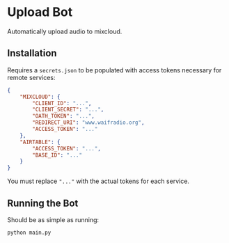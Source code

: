 # Upload Bot
Automatically upload audio to mixcloud. 

## Installation
Requires a `secrets.json` to be populated with access tokens necessary for remote services:
```json
{
    "MIXCLOUD": {
        "CLIENT_ID": "...",
        "CLIENT_SECRET": "...",
        "OATH_TOKEN": "...",
        "REDIRECT_URI": "www.waifradio.org",
        "ACCESS_TOKEN": "..."
    },
    "AIRTABLE": {
        "ACCESS_TOKEN": "...",
        "BASE_ID": "..."
    }   
}
```
You must replace `"..."` with the actual tokens for each service.


## Running the Bot
Should be as simple as running:
```console
python main.py
```
